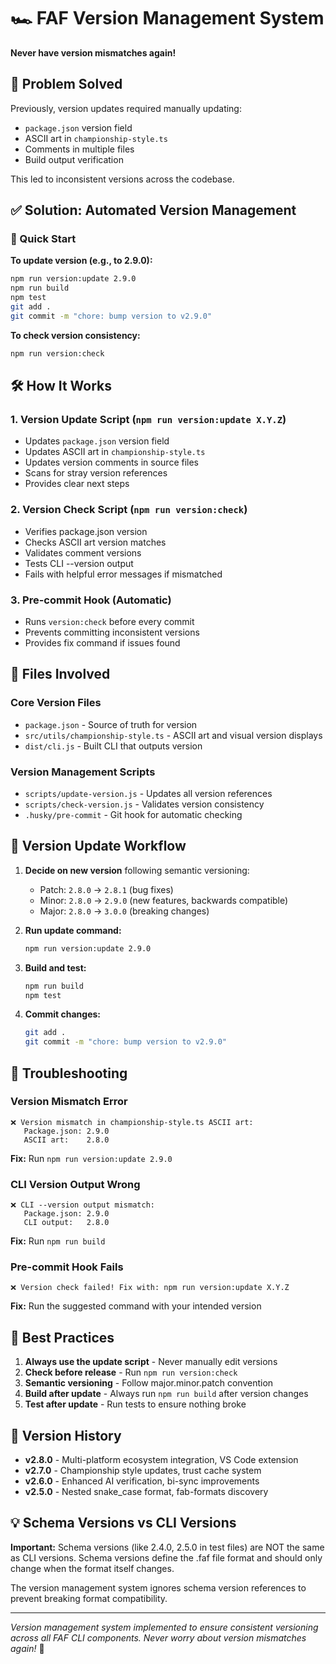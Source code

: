 # 🏎️ FAF Version Management System

**Never have version mismatches again!**

## 🎯 Problem Solved

Previously, version updates required manually updating:
- `package.json` version field
- ASCII art in `championship-style.ts` 
- Comments in multiple files
- Build output verification

This led to inconsistent versions across the codebase.

## ✅ Solution: Automated Version Management

### 🚀 Quick Start

**To update version (e.g., to 2.9.0):**
```bash
npm run version:update 2.9.0
npm run build
npm test
git add .
git commit -m "chore: bump version to v2.9.0"
```

**To check version consistency:**
```bash
npm run version:check
```

## 🛠 How It Works

### 1. Version Update Script (`npm run version:update X.Y.Z`)
- Updates `package.json` version field
- Updates ASCII art in `championship-style.ts`
- Updates version comments in source files
- Scans for stray version references
- Provides clear next steps

### 2. Version Check Script (`npm run version:check`)
- Verifies package.json version
- Checks ASCII art version matches
- Validates comment versions
- Tests CLI --version output
- Fails with helpful error messages if mismatched

### 3. Pre-commit Hook (Automatic)
- Runs `version:check` before every commit
- Prevents committing inconsistent versions
- Provides fix command if issues found

## 📁 Files Involved

### Core Version Files
- `package.json` - Source of truth for version
- `src/utils/championship-style.ts` - ASCII art and visual version displays
- `dist/cli.js` - Built CLI that outputs version

### Version Management Scripts
- `scripts/update-version.js` - Updates all version references
- `scripts/check-version.js` - Validates version consistency
- `.husky/pre-commit` - Git hook for automatic checking

## 🔄 Version Update Workflow

1. **Decide on new version** following semantic versioning:
   - Patch: `2.8.0` → `2.8.1` (bug fixes)
   - Minor: `2.8.0` → `2.9.0` (new features, backwards compatible)
   - Major: `2.8.0` → `3.0.0` (breaking changes)

2. **Run update command:**
   ```bash
   npm run version:update 2.9.0
   ```

3. **Build and test:**
   ```bash
   npm run build
   npm test
   ```

4. **Commit changes:**
   ```bash
   git add .
   git commit -m "chore: bump version to v2.9.0"
   ```

## 🚨 Troubleshooting

### Version Mismatch Error
```
❌ Version mismatch in championship-style.ts ASCII art:
   Package.json: 2.9.0
   ASCII art:    2.8.0
```

**Fix:** Run `npm run version:update 2.9.0`

### CLI Version Output Wrong
```
❌ CLI --version output mismatch:
   Package.json: 2.9.0
   CLI output:   2.8.0
```

**Fix:** Run `npm run build`

### Pre-commit Hook Fails
```
❌ Version check failed! Fix with: npm run version:update X.Y.Z
```

**Fix:** Run the suggested command with your intended version

## 🎯 Best Practices

1. **Always use the update script** - Never manually edit versions
2. **Check before release** - Run `npm run version:check` 
3. **Semantic versioning** - Follow major.minor.patch convention
4. **Build after update** - Always run `npm run build` after version changes
5. **Test after update** - Run tests to ensure nothing broke

## 🏁 Version History

- **v2.8.0** - Multi-platform ecosystem integration, VS Code extension
- **v2.7.0** - Championship style updates, trust cache system
- **v2.6.0** - Enhanced AI verification, bi-sync improvements
- **v2.5.0** - Nested snake_case format, fab-formats discovery

## 💡 Schema Versions vs CLI Versions

**Important:** Schema versions (like 2.4.0, 2.5.0 in test files) are NOT the same as CLI versions. Schema versions define the .faf file format and should only change when the format itself changes.

The version management system ignores schema version references to prevent breaking format compatibility.

---

*Version management system implemented to ensure consistent versioning across all FAF CLI components. Never worry about version mismatches again!* 🚀